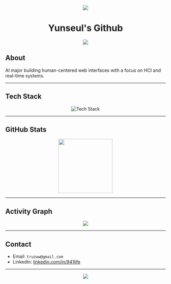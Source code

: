 <p align="center">
  <img src="https://capsule-render.vercel.app/api?type=waving&color=0:AEC2F0,100:F5F7FA&height=120&section=header"/>
</p>
<h1 align="center">Yunseul's Github</h1>
<p align="center">
  <img src="https://readme-typing-svg.demolab.com?font=Fira+Code&size=24&pause=1000&color=3F3D56&center=true&vCenter=true&width=435&lines=Frontend+Developer;AI+Engineering+Student;Clean+UI+%26+Fast+UX" />
</p>

## About

AI major building human-centered web interfaces with a focus on HCI and real-time systems.

---

## Tech Stack

<div align="center">
  <img src="https://skillicons.dev/icons?i=react,css,fastapi,docker,cpp,flutter,mysql,firebase,mongo" alt="Tech Stack" />
</div>

---

## GitHub Stats

<div align="center">
  <img height="170em" src="https://github-readme-stats.vercel.app/api/top-langs/?username=941-life&layout=compact&theme=tokyonight&hide_border=true"/>
</div>

---

## Activity Graph

<div align="center">
  <img src="https://github-readme-activity-graph.vercel.app/graph?username=941-life&theme=github-compact&area=true&hide_border=true"/>
</div>

---

## Contact

- Email: `truzww@gmail.com`
- LinkedIn: [linkedin.com/in/941life](https://linkedin.com/in/941life)

---

<p align="center">
  <img src="https://capsule-render.vercel.app/api?type=waving&color=0:F5F7FA,100:AEC2F0&height=120&section=footer"/>
</p>
